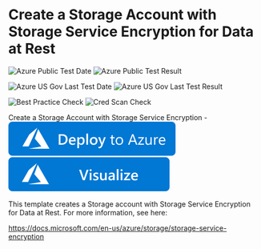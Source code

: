 # Create a Storage Account with Storage Service Encryption for Data at Rest

![Azure Public Test Date](https://azurequickstartsservice.blob.core.windows.net/badges/201-storage-account-service-encryption-create/PublicLastTestDate.svg)
![Azure Public Test Result](https://azurequickstartsservice.blob.core.windows.net/badges/201-storage-account-service-encryption-create/PublicDeployment.svg)

![Azure US Gov Last Test Date](https://azurequickstartsservice.blob.core.windows.net/badges/201-storage-account-service-encryption-create/FairfaxLastTestDate.svg)
![Azure US Gov Last Test Result](https://azurequickstartsservice.blob.core.windows.net/badges/201-storage-account-service-encryption-create/FairfaxDeployment.svg)

![Best Practice Check](https://azurequickstartsservice.blob.core.windows.net/badges/201-storage-account-service-encryption-create/BestPracticeResult.svg)
![Cred Scan Check](https://azurequickstartsservice.blob.core.windows.net/badges/201-storage-account-service-encryption-create/CredScanResult.svg)

Create a Storage Account with Storage Service Encryption - [![Deploy To Azure](https://raw.githubusercontent.com/Azure/azure-quickstart-templates/master/1-CONTRIBUTION-GUIDE/images/deploytoazure.svg?sanitize=true)](https://portal.azure.com/#create/Microsoft.Template/uri/https%3A%2F%2Fraw.githubusercontent.com%2FAzure%2Fazure-quickstart-templates%2Fmaster%2F201-storage-account-service-encryption-create%2Fazuredeploy.json)  [![Visualize](https://raw.githubusercontent.com/Azure/azure-quickstart-templates/master/1-CONTRIBUTION-GUIDE/images/visualizebutton.svg?sanitize=true)](http://armviz.io/#/?load=https%3A%2F%2Fraw.githubusercontent.com%2FAzure%2Fazure-quickstart-templates%2Fmaster%2F201-storage-account-service-encryption-create%2Fazuredeploy.json)

This template creates a Storage account with Storage Service Encryption for Data at Rest. For more information, see here:

https://docs.microsoft.com/en-us/azure/storage/storage-service-encryption



